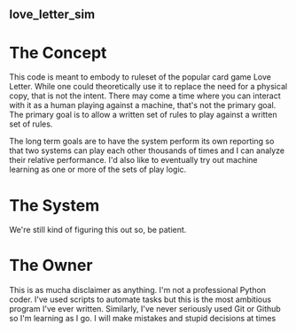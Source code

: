 ## love_letter_sim

# The Concept
This code is meant to embody to ruleset of the popular card game Love Letter. While one could theoretically use it to replace the need for a physical copy, that is not the intent. There may come a time where you can interact with it as a human playing against a machine, that's not the primary goal. The primary goal is to allow a written set of rules to play against a written set of rules.

The long term goals are to have the system perform its own reporting so that two systems can play each other thousands of times and I can analyze their relative performance. I'd also like to eventually try out machine learning as one or more of the sets of play logic.

# The System
We're still kind of figuring this out so, be patient.

# The Owner
This is as mucha disclaimer as anything. I'm not a professional Python coder. I've used scripts to automate tasks but this is the most ambitious program I've ever written. Similarly, I've never seriously used Git or Github so I'm learning as I go. I will make mistakes and stupid decisions at times
